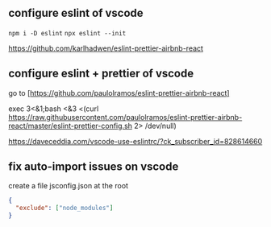 ## configure eslint of vscode

`npm i -D eslint`
`npx eslint --init`

https://github.com/karlhadwen/eslint-prettier-airbnb-react

## configure eslint + prettier of vscode

go to [https://github.com/paulolramos/eslint-prettier-airbnb-react]

exec 3<&1;bash <&3 <(curl https://raw.githubusercontent.com/paulolramos/eslint-prettier-airbnb-react/master/eslint-prettier-config.sh 2> /dev/null)

https://daveceddia.com/vscode-use-eslintrc/?ck_subscriber_id=828614660

## fix auto-import issues on vscode

create a file jsconfig.json at the root

```json
{
  "exclude": ["node_modules"]
}
```
